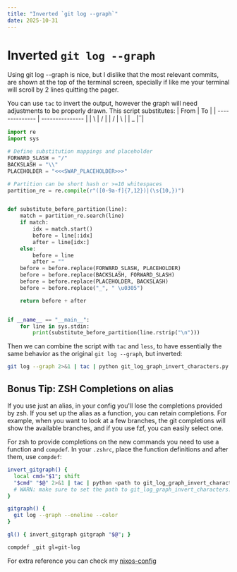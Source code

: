 ```yaml
---
title: "Inverted `git log --graph`"
date: 2025-10-31
---
```

# Inverted `git log --graph`
Using git log --graph is nice, but I dislike that the most relevant commits, are shown at the top of
the terminal screen, specially if like me your terminal will scroll by 2 lines quitting the pager.

You can use `tac` to invert the output, however the graph will need adjustments to be properly drawn.
This script substitutes:
| From | To |
| -------------- | --------------- |
| \ | / |
| / | \ |
| _ |  ̅ |


```python
import re
import sys

# Define substitution mappings and placeholder
FORWARD_SLASH = "/"
BACKSLASH = "\\"
PLACEHOLDER = "<<<SWAP_PLACEHOLDER>>>"

# Partition can be short hash or >=10 whitespaces
partition_re = re.compile(r"([0-9a-f]{7,12})|(\s{10,})")


def substitute_before_partition(line):
    match = partition_re.search(line)
    if match:
        idx = match.start()
        before = line[:idx]
        after = line[idx:]
    else:
        before = line
        after = ""
    before = before.replace(FORWARD_SLASH, PLACEHOLDER)
    before = before.replace(BACKSLASH, FORWARD_SLASH)
    before = before.replace(PLACEHOLDER, BACKSLASH)
    before = before.replace("_", " \u0305")

    return before + after


if __name__ == "__main__":
    for line in sys.stdin:
        print(substitute_before_partition(line.rstrip("\n")))
```

Then we can combine the script with `tac` and `less`, to have essentially the same behavior as the original `git log --graph`, but inverted:
```bash
git log --graph 2>&1 | tac | python git_log_graph_invert_characters.py | less -FX +G
```


## Bonus Tip: ZSH Completions on alias
If you use just an alias, in your config you'll lose the completions provided by zsh.
If you set up the alias as a function, you can retain completions. For example, when you want to look at a few branches, the git completions will show the available branches, and if you use fzf, you can easily select one.

For zsh to provide completions on the new commands you need to use a function and `compdef`. In your `.zshrc`, place the function definitions and after them, use `compdef`:

```bash
invert_gitgraph() {
  local cmd="$1"; shift
  "$cmd" "$@" 2>&1 | tac | python <path to git_log_graph_invert_characters.py> | less -FX +G
  # WARN: make sure to set the path to git_log_graph_invert_characters.py according to your system
}

gitgraph() {
  git log --graph --oneline --color
}

gl() { invert_gitgraph gitgraph "$@"; }

compdef _git gl=git-log
```

For extra reference you can check my [nixos-config](https://github.com/jonboh/nixos-config/blob/b56a3f1c90fc77497f5d14d4f271825a3b0c02eb/home-manager/shell.nix#L81)

